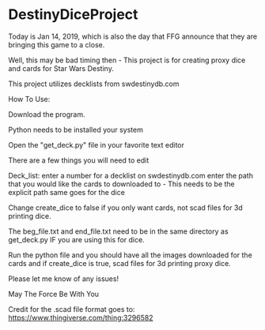 # DestinyDiceProject

Today is Jan 14, 2019, which is also the day that FFG announce that they are bringing this game to a close. 

Well, this may be bad timing then - This project is for creating proxy dice and cards for Star Wars Destiny. 

This project utilizes decklists from swdestinydb.com

How To Use:

Download the program.

Python needs to be installed your system

Open the "get_deck.py" file in your favorite text editor

There are a few things you will need to edit

Deck_list: enter a number for a decklist on swdestinydb.com
enter the path that you would like the cards to downloaded to - This needs to be the explicit path
same goes for the dice

Change create_dice to false if you only want cards, not scad files for 3d printing dice.

The beg_file.txt and end_file.txt need to be in the same directory as get_deck.py IF you are using this for dice.

Run the python file and you should have all the images downloaded for the cards and if create_dice is true, scad files
for 3d printing proxy dice.


Please let me know of any issues!

May The Force Be With You


Credit for the .scad file format goes to:
https://www.thingiverse.com/thing:3296582
